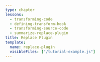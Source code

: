 ```yaml
---
type: chapter
lessons:
  - transforming-code
  - defining-transform-hook
  - transforming-source-code
  - summarize-replace-plugin
title: Replace Plugin
template:
  name: replace-plugin
  visibleFiles: ["/tutorial-example.js"]
---
```

